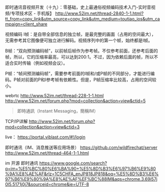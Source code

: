 即时通讯音视频开发（十九）：零基础，史上最通俗视频编码技术入门-实时音视频/专项技术区 - 手机版】
http://www.52im.net/thread-2840-1-1.html?tt_from=copy_link&utm_source=copy_link&utm_medium=toutiao_ios&utm_campaign=client_share


视频编码
I帧：是自带全部信息的独立帧，是最完整的画面（占用的空间最大），无需参考其它图像便可独立进行解码。视频序列中的第一个帧，始终都是I帧。

B帧：“双向预测编码帧”，以前帧后帧作为参考帧。不仅参考前面，还参考后面的帧，所以，它的压缩率最高，可以达到200:1。不过，因为依赖后面的帧，所以不适合实时传输（例如视频会议）。

P帧：“帧间预测编码帧”，需要参考前面的I帧和/或P帧的不同部分，才能进行编码。P帧对前面的P和I参考帧有依赖性。但是，P帧压缩率比较高，占用的空间较小。



webrtc http://www.52im.net/thread-228-1-1.html
http://www.52im.net/forum.php?mod=collection&action=view&ctid=5

>即時通訊（Instant Messaging，簡稱IM）

TCP/IP详解
http://www.52im.net/forum.php?mod=collection&action=view&ctid=3


live：
https://portal.viblast.com/#!/login


即时通讯（IM、消息推送等应用场景） https://github.com/wildfirechat/server
http://www.52im.net/thread-464-1-1.html

im 开源 即时通讯 
https://www.google.com/search?q=im+%E5%BC%80%E6%BA%90+%E5%8D%B3%E6%97%B6%E9%80%9A%E8%AE%AF&rlz=1C5CHFA_enJP818JP818&oq=%E5%8D%B3%E6%97%B6%E9%80%9A%E8%AE%AF%EF%BC%88IM&aqs=chrome.3.69i57j0l5.5171j0j7&sourceid=chrome&ie=UTF-8
